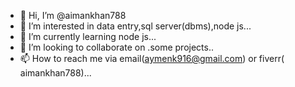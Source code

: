 - 👋 Hi, I’m @aimankhan788
- 👀 I’m interested in data entry,sql server(dbms),node js...
- 🌱 I’m currently learning node js...
- 💞️ I’m looking to collaborate on .some projects..
- 📫 How to reach me via email(aymenk916@gmail.com) or fiverr( aimankhan788)...

<!---
aimankhan788/aimankhan788 is a ✨ special ✨ repository because its `README.md` (this file) appears on your GitHub profile.
You can click the Preview link to take a look at your changes.
--->
